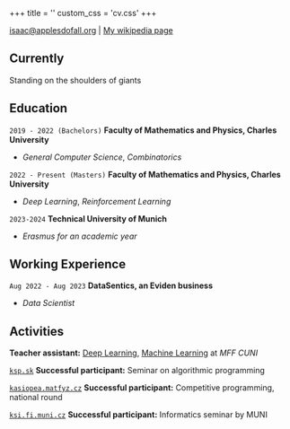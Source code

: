 +++
title = ''
custom_css = 'cv.css'
+++
<div id="webaddress">
<a href="isaac@applesdofall.org">isaac@applesdofall.org</a>
| <a href="http://en.wikipedia.org/wiki/Isaac_Newton">My wikipedia page</a>
</div>


## Currently

Standing on the shoulders of giants


## Education

`2019 - 2022 (Bachelors)`
__Faculty of Mathematics and Physics, Charles University__
- *General Computer Science*, *Combinatorics*

`2022 - Present (Masters)`
__Faculty of Mathematics and Physics, Charles University__
- *Deep Learning*, *Reinforcement Learning*

`2023-2024`
__Technical University of Munich__
- *Erasmus for an academic year*


## Working Experience

`Aug 2022 - Aug 2023`
__DataSentics, an Eviden business__
- *Data Scientist*

## Activities
__Teacher assistant:__ [Deep Learning](https://ufal.mff.cuni.cz/courses/npfl138/2324-summer), [Machine Learning](https://ufal.mff.cuni.cz/courses/npfl129/2324-winter) at *MFF CUNI*

[`ksp.sk`](https://ksp.sk)
__Successful participant:__  Seminar on algorithmic programming

[`kasiopea.matfyz.cz`](https://kasiopea.matfyz.cz)
__Successful participant:__  Competitive programming, national round

[`ksi.fi.muni.cz`](https://ksi.fi.muni.cz)
__Successful participant:__  Informatics seminar by MUNI
